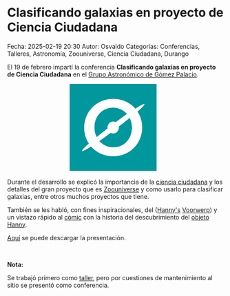 Clasificando galaxias en proyecto de Ciencia Ciudadana
===========

Fecha: 2025-02-19 20:30
Autor: Osvaldo
Categorías: Conferencias, Talleres, Astronomía, Zoouniverse, Ciencia Ciudadana, Durango

El 19 de febrero impartí la conferencia **Clasificando galaxias en proyecto de Ciencia Ciudadana** en el [Grupo Astronómico de Gómez Palacio](https://linktr.ee/grupoastronomicogp).

<!-- break -->

<center>
<img class="img-responsive" style="width:40%;height:auto;margin-right:12px;" src="2025-02-19-Clasificando-galaxias-Ciencia-Ciudadana-ZooUniverse/ZooUniverse.png" alt="ZooUniverse" width="425" height="350">
</center>

Durante el desarrollo se explicó la importancia de la [ciencia ciudadana](https://es.wikipedia.org/wiki/Ciencia_ciudadana) y los detalles del gran proyecto que es [Zoouniverse](https://www.zooniverse.org/) y como usarlo para clasificar galaxias, entre otros muchos proyectos que tiene.

También se les habló, con fines inspiracionales, del  ([Hanny's](https://hannysvoorwerp.com/) [Voorwerp](https://en.wikipedia.org/wiki/Hanny%27s_Voorwerp)) y un vistazo rápido al [cómic](https://web.archive.org/web/20160316025947/http://hannysvoorwerp.zooniverse.org/sandbox/Downloads/VoorwerpComic.pdf) con la historia del descubrimiento del [objeto Hanny](https://es.wikipedia.org/wiki/Objeto_Hanny).


[Aquí](2025-02-19-Clasificando-galaxias-Ciencia-Ciudadana-ZooUniverse/ZooUniverse.pdf) se puede descargar la presentación.

<br />

**Nota:**
 
Se trabajó primero como [taller](http://www.salazarysanchez.com/categorias/talleres.html), pero por cuestiones de mantenimiento al sitio se presentó como conferencia.

